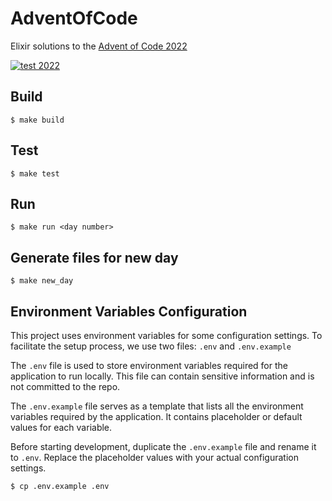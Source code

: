 # AdventOfCode

Elixir solutions to the [Advent of Code 2022](https://adventofcode.com/2022/)

[![test 2022](https://github.com/markthequark/aoc/actions/workflows/test_2022.yml/badge.svg)](https://github.com/markthequark/aoc/actions/workflows/test_2022.yml)

Build
---

    $ make build

Test
---

    $ make test

Run
---

    $ make run <day number>

Generate files for new day
---
    $ make new_day

Environment Variables Configuration
---
This project uses environment variables for some configuration settings. To facilitate the setup process, we use two files: `.env` and `.env.example`

The `.env` file is used to store environment variables required for the application to run locally. This file can contain sensitive information and is not committed to the repo.

The `.env.example` file serves as a template that lists all the environment variables required by the application. It contains placeholder or default values for each variable.

Before starting development, duplicate the `.env.example` file and rename it to `.env`. Replace the placeholder values with your actual configuration settings.

    $ cp .env.example .env

